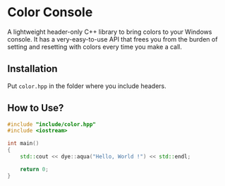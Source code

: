 # Color Console

A lightweight header-only C++ library to bring colors to your Windows console. It has a very-easy-to-use API that frees you from the burden of setting and resetting with colors every time you make a call.

## Installation

Put `color.hpp` in the folder where you include headers.

## How to Use?

```c++
#include "include/color.hpp"
#include <iostream>

int main()
{
    std::cout << dye::aqua("Hello, World !") << std::endl;

    return 0;
}
```

